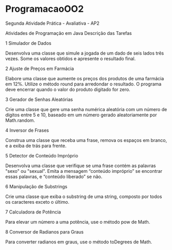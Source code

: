 # ProgramacaoOO2
Segunda Atividade Prática - Avaliativa - AP2

Atividades de Programação em Java
Descrição das Tarefas


1 Simulador de Dados

Desenvolva uma classe que simule a jogada de um dado de seis lados três vezes. Some os valores obtidos e apresente o resultado final.

2 Ajuste de Preços em Farmácia

Elabore uma classe que aumente os preços dos produtos de uma farmácia em 12%. Utilize o método round para arredondar o resultado. O programa deve encerrar quando o valor do produto digitado for zero.

3 Gerador de Senhas Aleatórias

Crie uma classe que gere uma senha numérica aleatória com um número de dígitos entre 5 e 10, baseado em um número gerado aleatoriamente por Math.random.

4 Inversor de Frases

Construa uma classe que receba uma frase, remova os espaços em branco, e a exiba de trás para frente.

5 Detector de Conteúdo Impróprio

Desenvolva uma classe que verifique se uma frase contém as palavras "sexo" ou "sexual". Emita a mensagem “conteúdo impróprio” se encontrar essas palavras, e “conteúdo liberado” se não.

6 Manipulação de Substrings

Crie uma classe que exiba o substring de uma string, composto por todos os caracteres exceto o último.

7 Calculadora de Potência

Para elevar um número a uma potência, use o método pow de Math.

8 Conversor de Radianos para Graus

Para converter radianos em graus, use o método toDegrees de Math.

